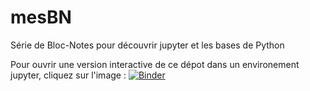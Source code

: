 # mesBN
Série de Bloc-Notes pour découvrir jupyter et les bases de Python

Pour ouvrir une version interactive de ce dépot dans un environement jupyter, cliquez sur l'image : [![Binder](https://mybinder.org/badge.svg)](https://mybinder.org/v2/gh/ericECmorlaix/mesBN/master)
